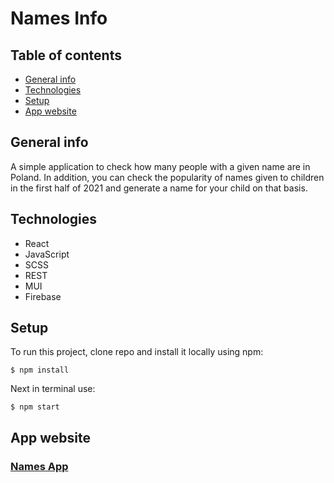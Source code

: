 # Names Info


## Table of contents
* [General info](#general-info)
* [Technologies](#Technologies)
* [Setup](#Setup)
* [App website](#App-website)

## General info
A simple application to check how many people with a given name are in Poland.
In addition, you can check the popularity of names given to children in the first half of 2021
and generate a name for your child on that basis.

## Technologies
* React
* JavaScript
* SCSS
* REST
* MUI
* Firebase

## Setup
To run this project, clone repo and install it locally using npm:

```
$ npm install
```

Next in terminal use:
```
$ npm start
```
## App website

### [Names App](https://namesapp-abr.web.app/)
